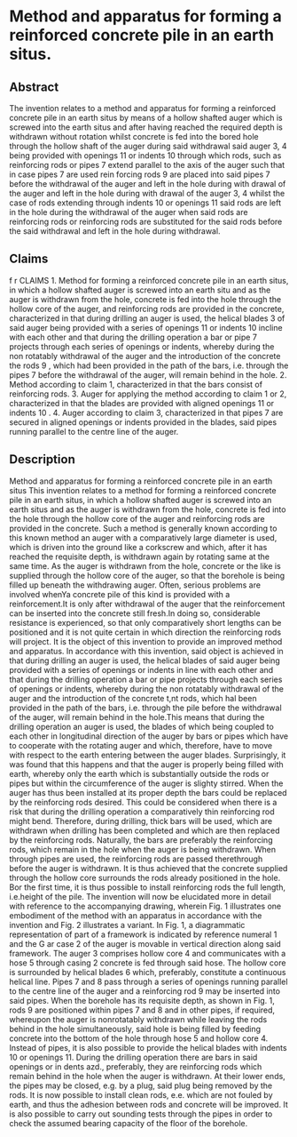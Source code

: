 # Method and apparatus for forming a reinforced concrete pile in an earth situs.

## Abstract
The invention relates to a method and apparatus for forming a reinforced concrete pile in an earth situs by means of a hollow shafted auger which is screwed into the earth situs and after having reached the required depth is withdrawn without rotation whilst concrete is fed into the bored hole through the hollow shaft of the auger during said withdrawal said auger 3, 4 being provided with openings 11 or indents 10 through which rods, such as reinforcing rods or pipes 7 extend parallel to the axis of the auger such that in case pipes 7 are used rein forcing rods 9 are placed into said pipes 7 before the withdrawal of the auger and left in the hole during with drawal of the auger and left in the hole during with drawal of the auger 3, 4 whilst the case of rods extending through indents 10 or openings 11 said rods are left in the hole during the withdrawal of the auger when said rods are reinforcing rods or reinforcing rods are substituted for the said rods before the said withdrawal and left in the hole during withdrawal.

## Claims
f r CLAIMS 1. Method for forming a reinforced concrete pile in an earth situs, in which a hollow shafted auger is screwed into an earth situ and as the auger is withdrawn from the hole, concrete is fed into the hole through the hollow core of the auger, and reinforcing rods are provided in the concrete, characterized in that during drilling an auger is used, the helical blades 3 of said auger being provided with a series of openings 11 or indents 10 incline with each other and that during the drilling operation a bar or pipe 7 projects through each series of openings or indents, whereby during the non rotatably withdrawal of the auger and the introduction of the concrete the rods 9 , which had been provided in the path of the bars, i.e. through the pipes 7 before the withdrawal of the auger, will remain behind in the hole. 2. Method according to claim 1, characterized in that the bars consist of reinforcing rods. 3. Auger for applying the method according to claim 1 or 2, characterized in that the blades are provided with aligned openings 11 or indents 10 . 4. Auger according to claim 3, characterized in that pipes 7 are secured in aligned openings or indents provided in the blades, said pipes running parallel to the centre line of the auger.

## Description
Method and apparatus for forming a reinforced concrete pile in an earth situs This invention relates to a method for forming a reinforced concrete pile in an earth situs, in which a hollow shafted auger is screwed into an earth situs and as the auger is withdrawn from the hole, concrete is fed into the hole through the hollow core of the auger and reinforcing rods are provided in the concrete. Such a method is generally known according to this known method an auger with a comparatively large diameter is used, which is driven into the ground like a corkscrew and which, after it has reached the requisite depth, is withdrawn again by rotating same at the same time. As the auger is withdrawn from the hole, concrete or the like is supplied through the hollow core of the auger, so that the borehole is being filled up beneath the withdrawing auger. Often, serious problems are involved whenYa concrete pile of this kind is provided with a reinforcement.It is only after withdrawal of the auger that the reinforcement can be inserted into the concrete still fresh.In doing so, considerable resistance is experienced, so that only comparatively short lengths can be positioned and it is not quite certain in which direction the reinforcing rods will project. It is the object of this invention to provide an improved method and apparatus. In accordance with this invention, said object is achieved in that during drilling an auger is used, the helical blades of said auger being provided with a series of openings or indents in line with each other and that during the drilling operation a bar or pipe projects through each series of openings or indents, whereby during the non rotatably withdrawal of the auger and the introduction of the concrete t,nt rods, which hal been provided in the path of the bars, i.e. through the pile before the withdrawal of the auger, will remain behind in the hole.This means that during the drilling operation an auger is used, the blades of which being coupled to each other in longitudinal direction of the auger by bars or pipes which have to cooperate with the rotating auger and which, therefore, have to move with respect to the earth entering between the auger blades. Surprisingly, it was found that this happens and that the auger is properly being filled with earth, whereby only the earth which is substantially outside the rods or pipes but within the circumference of the auger is slighty stirred. When the auger has thus been installed at its proper depth the bars could be replaced by the reinforcing rods desired. This could be considered when there is a risk that during the drilling operation a comparatively thin reinforcing rod might bend. Therefore, during drilling, thick bars will be used, which are withdrawn when drilling has been completed and which are then replaced by the reinforcing rods. Naturally, the bars are preferably the reinforcing rods, which remain in the hole when the auger is being withdrawn. When through pipes are used, the reinforcing rods are passed therethrough before the auger is withdrawn. It is thus achieved that the concrete supplied through the hollow core surrounds the rods already positioned in the hole. Bor the first time, it is thus possible to install reinforcing rods the full length, i.e.height of the pile. The invention will now be elucidated more in detail with reference to the accompanying drawing, wherein Fig. 1 illustrates one embodiment of the method with an apparatus in accordance with the invention and Fig. 2 illustrates a variant. In Fig. 1, a diagrammatic representation of part of a framework is indicated by reference numeral 1 and the G ar case 2 of the auger is movable in vertical direction along said framework. The auger 3 comprises hollow core 4 and communicates with a hose 5 through casing 2 concrete is fed through said hose. The hollow core is surrounded by helical blades 6 which, preferably, constitute a continuous helical line. Pipes 7 and 8 pass through a series of openings running parallel to the centre line of the auger and a reinforcing rod 9 may be inserted into said pipes. When the borehole has its requisite depth, as shown in Fig. 1, rods 9 are positioned within pipes 7 and 8 and in other pipes, if required, whereupon the auger is nonrotatably withdrawn while leaving the rods behind in the hole simultaneously, said hole is being filled by feeding concrete into the bottom of the hole through hose 5 and hollow core 4. Instead of pipes, it is also possible to provide the helical blades with indents 10 or openings 11. During the drilling operation there are bars in said openings or in dents azd., preferably, they are reinforcing rods which remain behind in the hole when the auger is withdrawn. At their lower ends, the pipes may be closed, e.g. by a plug, said plug being removed by the rods. It is now possible to install clean rods, e.e. which are not fouled by earth, and thus the adhesion between rods and concrete will be improved. It is also possible to carry out sounding tests through the pipes in order to check the assumed bearing capacity of the floor of the borehole.